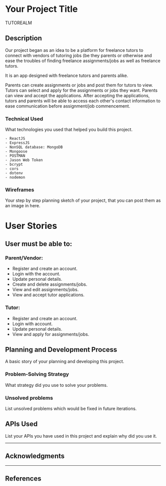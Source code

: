 # Your Project Title
<!-- One Paragraph of project description goes here -->
TUTOREALM

## Description
<!-- A description of your project. Explain what is the project about and what is the use for it. -->
Our project began as an idea to be a platform for freelance tutors to connect with vendors of tutoring jobs (be they parents or otherwise and ease the troubles of finding freelance assignments/jobs as well as freelance tutors.

It is an app designed with freelance tutors and parents alike. 

Parents can create assignments or jobs and post them for tutors to view. 
Tutors can select and apply for the assignments or jobs they want. Parents can view and accept the applications. 
After accepting the applications, tutors and parents will be able to access each other's contact information to ease communication before assignment/job commencement. 


### Technical Used
What technologies you used that helped you build this project. 

```
- ReactJS
- ExpressJS
- NonSQL database: MongoDB
- Mongoose 
- POSTMAN
- Jason Web Token
- bcrypt
- cors 
- dotenv
- nodemon 

```


### Wireframes

Your step by step planning sketch of your project, that you can post them as an image in here.

# User Stories

## User must be able to: 

### Parent/Vendor: 
- Register and create an account. 
- Login with the account.
- Update personal details.
- Create and delete assignments/jobs. 
- View and edit assignments/jobs.
- View and accept tutor applications.

### Tutor: 
- Register and create an account.
- Login with account.
- Update personal details.
- View and apply for assignments/jobs. 

## Planning and Development Process

A basic story of your planning and developing this project.

### Problem-Solving Strategy

What strategy did you use to solve your problems.

### Unsolved problems

List unsolved problems which would be fixed in future iterations.

## APIs Used

List your APIs you have used in this project and explain why did you use it.

---

## Acknowledgments


---

 ## References
